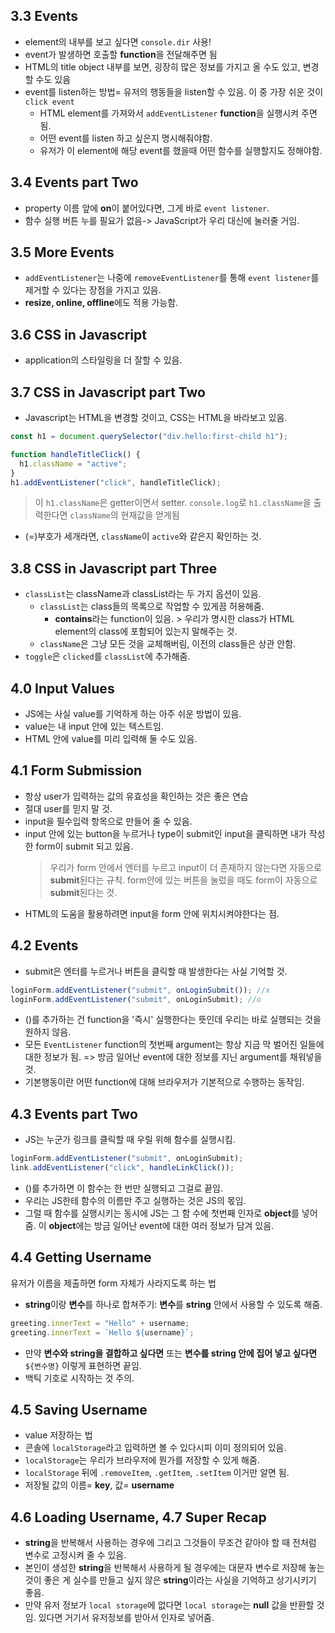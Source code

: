 ## 3.3 Events

- element의 내부를 보고 싶다면 `console.dir` 사용!
- event가 발생하면 호출할 **function**을 전달해주면 됨
- HTML의 title object 내부를 보면, 굉장히 많은 정보를 가지고 올 수도 있고, 변경할 수도 있음
- event를 listen하는 방법= 유저의 행동들을 listen할 수 있음. 이 중 가장 쉬운 것이 `click event`
  - HTML element를 가져와서 `addEventListener` **function**을 실행시켜 주면 됨.
  - 어떤 event를 listen 하고 싶은지 명시해줘야함.
  - 유저가 이 element에 해당 event를 했을때 어떤 함수를 실행할지도 정해야함.

## 3.4 Events part Two

- property 이름 앞에 **on**이 붙어있다면, 그게 바로 `event listener`.
- 함수 실행 버튼 누를 필요가 없음-> JavaScript가 우리 대신에 눌러줄 거임.

## 3.5 More Events

- `addEventListener`는 나중에 `removeEventListener`를 통해 `event listener`를 제거할 수 있다는 장점을 가지고 있음.
- **resize, online, offline**에도 적용 가능함.

## 3.6 CSS in Javascript

- application의 스타일링을 더 잘할 수 있음.

## 3.7 CSS in Javascript part Two

- Javascript는 HTML을 변경할 것이고, CSS는 HTML을 바라보고 있음.

```javascript
const h1 = document.querySelector("div.hello:first-child h1");

function handleTitleClick() {
  h1.className = "active";
}
h1.addEventListener("click", handleTitleClick);
```

> 이 `h1.className`은 getter이면서 setter.
> `console.log`로 `h1.className`을 출력한다면 `className`의 현재값을 얻게됨

- (=)부호가 세개라면, `className`이 `active`와 같은지 확인하는 것.

## 3.8 CSS in Javascript part Three

- `classList`는 className과 classList라는 두 가지 옵션이 있음.
  - `classList`는 class들의 목록으로 작업할 수 있게끔 허용해줌.
    - **contains**라는 function이 있음. > 우리가 명시한 class가 HTML element의 class에 포함되어 있는지 말해주는 것.
  - `className`은 그냥 모든 것을 교체해버림, 이전의 class들은 상관 안함.
- `toggle`은 `clicked`를 `classList`에 추가해줌.

## 4.0 Input Values

- JS에는 사실 value를 기억하게 하는 아주 쉬운 방법이 있음.
- value는 내 input 안에 있는 텍스트임.
- HTML 안에 value를 미리 입력해 둘 수도 있음.

## 4.1 Form Submission

- 항상 user가 입력하는 값의 유효성을 확인하는 것은 좋은 연습
- 절대 user를 믿지 말 것.
- input을 필수입력 항목으로 만들어 줄 수 있음.
- input 안에 있는 button을 누르거나 type이 submit인 input을 클릭하면 내가 작성한 form이 submit 되고 있음.
  > 우리가 form 안에서 엔터를 누르고 input이 더 존재하지 않는다면 자동으로 **submit**된다는 규칙.
  > form안에 있는 버튼을 눌렀을 때도 form이 자동으로 **submit**된다는 것.
- HTML의 도움을 활용하려면 input을 form 안에 위치시켜야한다는 점.

## 4.2 Events

- submit은 엔터를 누르거나 버튼을 클릭할 때 발생한다는 사실 기억할 것.

```javascript
loginForm.addEventListener("submit", onLoginSubmit()); //x
loginForm.addEventListener("submit", onLoginSubmit); //o
```

- ()를 추가하는 건 function을 '즉시' 실행한다는 뜻인데 우리는 바로 실행되는 것을 원하지 않음.
- 모든 `EventListener` function의 첫번째 argument는 항상 지금 막 벌어진 일들에 대한 정보가 됨. => 방금 일어난 event에 대한 정보를 지닌 argument를 채워넣을 것.
- 기본행동이란 어떤 function에 대해 브라우저가 기본적으로 수행하는 동작임.

## 4.3 Events part Two

- JS는 누군가 링크를 클릭할 때 우릴 위해 함수를 실행시킴.

```javascript
loginForm.addEventListener("submit", onLoginSubmit);
link.addEventListener("click", handleLinkClick());
```

- ()를 추가하면 이 함수는 한 번만 실행되고 그걸로 끝임.
- 우리는 JS한테 함수의 이름만 주고 실행하는 것은 JS의 몫임.
- 그럴 때 함수를 실행시키는 동시에 JS는 그 함 수에 첫번째 인자로 **object**를 넣어줌.
  이 **object**에는 방금 일어난 event에 대한 여러 정보가 담겨 있음.

## 4.4 Getting Username

유저가 이름을 제출하면 form 자체가 사라지도록 하는 법

- **string**이랑 **변수**를 하나로 합쳐주기: **변수**를 **string** 안에서 사용할 수 있도록 해줌.

```javascript
greeting.innerText = "Hello" + username;
greeting.innerText = `Hello ${username}`;
```

- 만약 **변수와 string을 결합하고 싶다면** 또는 **변수를 string 안에 집어 넣고 싶다면** `${변수명}` 이렇게 표현하면 끝임.
- 백틱 기호로 시작하는 것 주의.

## 4.5 Saving Username

- value 저장하는 법
- 콘솔에 `localStorage`라고 입력하면 볼 수 있다시피 이미 정의되어 있음.
- `localStorage`는 우리가 브라우저에 뭔가를 저장할 수 있게 해줌.
- `localStorage` 뒤에 `.removeItem`, `.getItem`, `.setItem` 이거만 알면 됨.
- 저장될 값의 이름= **key**, 값= **username**

## 4.6 Loading Username, 4.7 Super Recap

- **string**을 반복해서 사용하는 경우에 그리고 그것들이 무조건 같아야 할 때 전처럼 변수로 고정시켜 줄 수 있음.
- 본인이 생성한 **string**을 반복해서 사용하게 될 경우에는 대문자 변수로 저장해 놓는 것이 좋은 게 실수를 만들고 싶지 않은 **string**이라는 사실을 기억하고 상기시키기 좋음.
- 만약 유저 정보가 `local storage`에 없다면 `local storage`는 **null** 값을 반환할 것임. 있다면 거기서 유저정보를 받아서 인자로 넣어줌.
